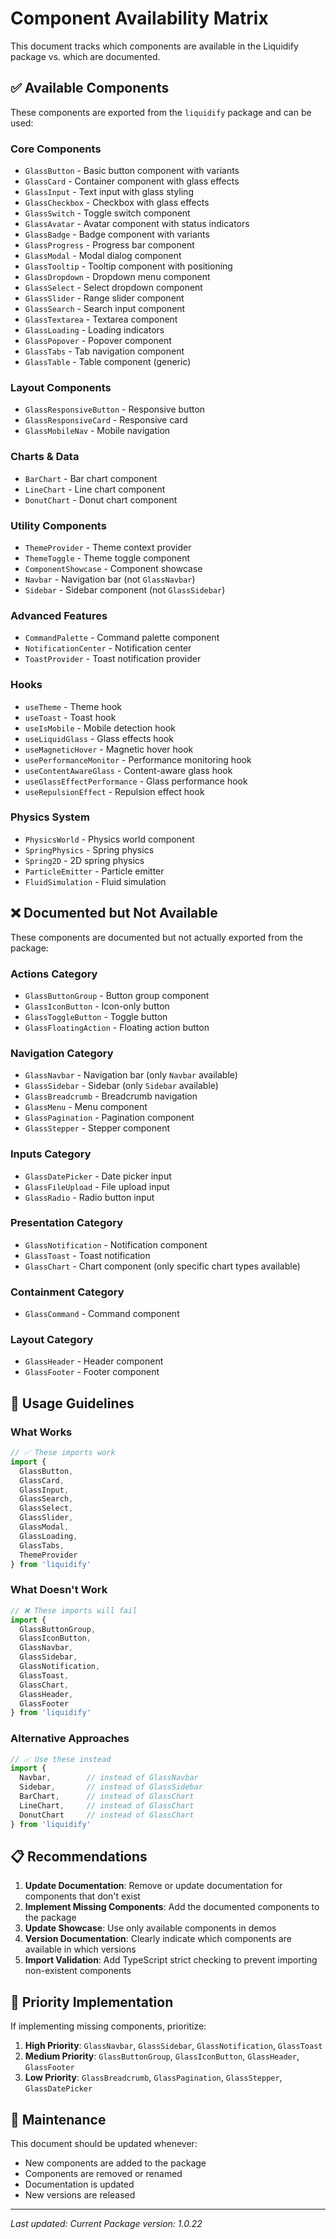 # Component Availability Matrix

This document tracks which components are available in the Liquidify package vs. which are documented.

## ✅ Available Components

These components are exported from the `liquidify` package and can be used:

### Core Components
- `GlassButton` - Basic button component with variants
- `GlassCard` - Container component with glass effects
- `GlassInput` - Text input with glass styling
- `GlassCheckbox` - Checkbox with glass effects
- `GlassSwitch` - Toggle switch component
- `GlassAvatar` - Avatar component with status indicators
- `GlassBadge` - Badge component with variants
- `GlassProgress` - Progress bar component
- `GlassModal` - Modal dialog component
- `GlassTooltip` - Tooltip component with positioning
- `GlassDropdown` - Dropdown menu component
- `GlassSelect` - Select dropdown component
- `GlassSlider` - Range slider component
- `GlassSearch` - Search input component
- `GlassTextarea` - Textarea component
- `GlassLoading` - Loading indicators
- `GlassPopover` - Popover component
- `GlassTabs` - Tab navigation component
- `GlassTable` - Table component (generic)

### Layout Components
- `GlassResponsiveButton` - Responsive button
- `GlassResponsiveCard` - Responsive card
- `GlassMobileNav` - Mobile navigation

### Charts & Data
- `BarChart` - Bar chart component
- `LineChart` - Line chart component
- `DonutChart` - Donut chart component

### Utility Components
- `ThemeProvider` - Theme context provider
- `ThemeToggle` - Theme toggle component
- `ComponentShowcase` - Component showcase
- `Navbar` - Navigation bar (not `GlassNavbar`)
- `Sidebar` - Sidebar component (not `GlassSidebar`)

### Advanced Features
- `CommandPalette` - Command palette component
- `NotificationCenter` - Notification center
- `ToastProvider` - Toast notification provider

### Hooks
- `useTheme` - Theme hook
- `useToast` - Toast hook
- `useIsMobile` - Mobile detection hook
- `useLiquidGlass` - Glass effects hook
- `useMagneticHover` - Magnetic hover hook
- `usePerformanceMonitor` - Performance monitoring hook
- `useContentAwareGlass` - Content-aware glass hook
- `useGlassEffectPerformance` - Glass performance hook
- `useRepulsionEffect` - Repulsion effect hook

### Physics System
- `PhysicsWorld` - Physics world component
- `SpringPhysics` - Spring physics
- `Spring2D` - 2D spring physics
- `ParticleEmitter` - Particle emitter
- `FluidSimulation` - Fluid simulation

## ❌ Documented but Not Available

These components are documented but not actually exported from the package:

### Actions Category
- `GlassButtonGroup` - Button group component
- `GlassIconButton` - Icon-only button
- `GlassToggleButton` - Toggle button
- `GlassFloatingAction` - Floating action button

### Navigation Category
- `GlassNavbar` - Navigation bar (only `Navbar` available)
- `GlassSidebar` - Sidebar (only `Sidebar` available)
- `GlassBreadcrumb` - Breadcrumb navigation
- `GlassMenu` - Menu component
- `GlassPagination` - Pagination component
- `GlassStepper` - Stepper component

### Inputs Category
- `GlassDatePicker` - Date picker input
- `GlassFileUpload` - File upload input
- `GlassRadio` - Radio button input

### Presentation Category
- `GlassNotification` - Notification component
- `GlassToast` - Toast notification
- `GlassChart` - Chart component (only specific chart types available)

### Containment Category
- `GlassCommand` - Command component

### Layout Category
- `GlassHeader` - Header component
- `GlassFooter` - Footer component

## 🔧 Usage Guidelines

### What Works
```typescript
// ✅ These imports work
import { 
  GlassButton, 
  GlassCard, 
  GlassInput,
  GlassSearch,
  GlassSelect,
  GlassSlider,
  GlassModal,
  GlassLoading,
  GlassTabs,
  ThemeProvider 
} from 'liquidify'
```

### What Doesn't Work
```typescript
// ❌ These imports will fail
import { 
  GlassButtonGroup,
  GlassIconButton,
  GlassNavbar,
  GlassSidebar,
  GlassNotification,
  GlassToast,
  GlassChart,
  GlassHeader,
  GlassFooter
} from 'liquidify'
```

### Alternative Approaches
```typescript
// ✅ Use these instead
import { 
  Navbar,        // instead of GlassNavbar
  Sidebar,       // instead of GlassSidebar
  BarChart,      // instead of GlassChart
  LineChart,     // instead of GlassChart
  DonutChart     // instead of GlassChart
} from 'liquidify'
```

## 📋 Recommendations

1. **Update Documentation**: Remove or update documentation for components that don't exist
2. **Implement Missing Components**: Add the documented components to the package
3. **Update Showcase**: Use only available components in demos
4. **Version Documentation**: Clearly indicate which components are available in which versions
5. **Import Validation**: Add TypeScript strict checking to prevent importing non-existent components

## 🎯 Priority Implementation

If implementing missing components, prioritize:

1. **High Priority**: `GlassNavbar`, `GlassSidebar`, `GlassNotification`, `GlassToast`
2. **Medium Priority**: `GlassButtonGroup`, `GlassIconButton`, `GlassHeader`, `GlassFooter`
3. **Low Priority**: `GlassBreadcrumb`, `GlassPagination`, `GlassStepper`, `GlassDatePicker`

## 🔄 Maintenance

This document should be updated whenever:
- New components are added to the package
- Components are removed or renamed
- Documentation is updated
- New versions are released

---

*Last updated: Current*
*Package version: 1.0.22*
